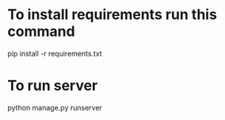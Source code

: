 # To install requirements run this command
pip install -r requirements.txt
# To run server
python manage.py runserver
